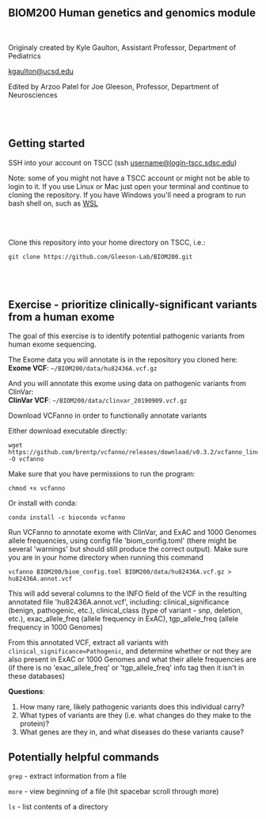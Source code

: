 ## BIOM200 Human genetics and genomics module
<br/>

Originaly created by Kyle Gaulton, Assistant Professor, Department of Pediatrics

kgaulton@ucsd.edu



Edited by Arzoo Patel for Joe Gleeson, Professor, Department of Neurosciences

<br/><br/>

##  Getting started

SSH into your account on TSCC (ssh username@login-tscc.sdsc.edu)

Note: some of you might not have a TSCC account or might not be able to login to it. If you use Linux or Mac just open your terminal and continue to cloning the repository. If you have Windows you'll need a program to run bash shell on, such as [WSL](https://ubuntu.com/wsl)

<br/><br/>

Clone this repository into your home directory on TSCC, i.e.:

```
git clone https://github.com/Gleeson-Lab/BIOM200.git
```

<br/><br/>


## Exercise - prioritize clinically-significant variants from a human exome

The goal of this exercise is to identify potential pathogenic variants from human exome sequencing.

The Exome data you will annotate is in the repository you cloned here:
**Exome VCF**: `~/BIOM200/data/hu82436A.vcf.gz`

And you will annotate this exome using data on pathogenic variants from ClinVar:  
**ClinVar VCF**: `~/BIOM200/data/clinvar_20190909.vcf.gz`

Download VCFanno in order to functionally annotate variants
  
  Either download executable directly: 
  
  ```
  wget https://github.com/brentp/vcfanno/releases/download/v0.3.2/vcfanno_linux64 -O vcfanno
  ```
    
  Make sure that you have permissions to run the program:
  
  ```
  chmod +x vcfanno
  ```
  
  Or install with conda:
 
  ```
  conda install -c bioconda vcfanno
  ```
  
  

Run VCFanno to annotate exome with ClinVar, and ExAC and 1000 Genomes allele frequencies, using config file 'biom_config.toml' (there might be several 'warnings' but should still produce the correct output).  Make sure you are in your home directory when running this command

  ```
  vcfanno BIOM200/biom_config.toml BIOM200/data/hu82436A.vcf.gz > hu82436A.annot.vcf
  ```

This will add several columns to the INFO field of the VCF in the resulting annotated file 'hu82436A.annot.vcf', including: clinical_significance (benign, pathogenic, etc.), clinical_class (type of variant - snp, deletion, etc.), exac_allele_freq (allele frequency in ExAC), tgp_allele_freq (allele frequency in 1000 Genomes)

From this annotated VCF, extract all variants with `clinical_significance=Pathogenic`, and determine whether or not they are also present in ExAC or 1000 Genomes and what their allele frequencies are (if there is no 'exac_allele_freq' or 'tgp_allele_freq' info tag then it isn't in these databases)

**Questions**: 
1.  How many rare, likely pathogenic variants does this individual carry? 
2.  What types of variants are they (i.e. what changes do they make to the protein)? 
3.  What genes are they in, and what diseases do these variants cause?  

##  Potentially helpful commands

`grep` - extract information from a file 

`more` - view beginning of a file (hit spacebar scroll through more)

`ls` - list contents of a directory


